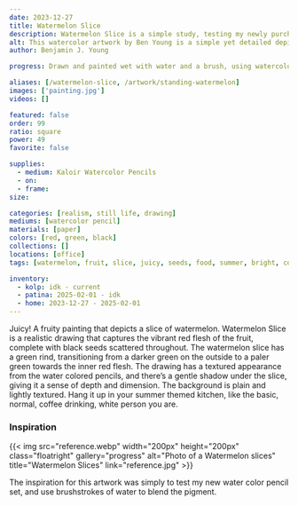 ```yaml
---
date: 2023-12-27
title: Watermelon Slice
description: Watermelon Slice is a simple study, testing my newly purchased watercolor pencil set, while also incorporating brushstrokes of water.
alt: This watercolor artwork by Ben Young is a simple yet detailed depiction of a single slice of watermelon with a bright red flesh, black seeds, and a green rind, set against a plain background.
author: Benjamin J. Young

progress: Drawn and painted wet with water and a brush, using watercolor pencils on cold press watercolor paper. It was a quick study that took just a few hours one evening. To test my new watercolor pencil set.

aliases: [/watermelon-slice, /artwork/standing-watermelon]
images: ['painting.jpg']
videos: []

featured: false
order: 99
ratio: square
power: 49
favorite: false

supplies:
  - medium: Kaloir Watercolor Pencils
  - on: 
  - frame: 
size: 

categories: [realism, still life, drawing]
mediums: [watercolor pencil]
materials: [paper]
colors: [red, green, black]
collections: []
locations: [office]
tags: [watermelon, fruit, slice, juicy, seeds, food, summer, bright, cool]

inventory:
  - kolp: idk - current
  - patina: 2025-02-01 - idk
  - home: 2023-12-27 - 2025-02-01
---
```


Juicy! A fruity painting that depicts a slice of watermelon. Watermelon Slice is a realistic drawing that captures the vibrant red flesh of the fruit, complete with black seeds scattered throughout. The watermelon slice has a green rind, transitioning from a darker green on the outside to a paler green towards the inner red flesh. The drawing has a textured appearance from the water colored pencils, and there’s a gentle shadow under the slice, giving it a sense of depth and dimension. The background is plain and lightly textured. Hang it up in your summer themed kitchen, like the basic, normal, coffee drinking, white person you are.

<!--more-->

### Inspiration ###

{{< img src="reference.webp" width="200px" height="200px" class="floatright" gallery="progress" alt="Photo of a Watermelon slices" title="Watermelon Slices" link="reference.jpg" >}}

The inspiration for this artwork was simply to test my new water color pencil set, and use brushstrokes of water to blend the pigment.
